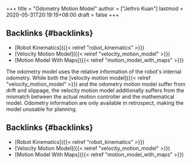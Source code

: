 +++
title = "Odometry Motion Model"
author = ["Jethro Kuan"]
lastmod = 2020-05-31T20:19:19+08:00
draft = false
+++

## Backlinks {#backlinks}

- [Robot Kinematics]({{< relref "robot_kinematics" >}})
- [Velocity Motion Model]({{< relref "velocity_motion_model" >}})
- [Motion Model With Maps]({{< relref "motion_model_with_maps" >}})

The odometry model uses the relative information of the robot's
internal odometry. While both the [velocity motion model]({{< relref "velocity_motion_model" >}}) and the
odometry motion model suffer from drift and slippage, the velocity
motion model additionally suffers from the mismatch between the actual
motion controller and the mathematical model. Odometry information are
only available in retrospect, making the model unusable for planning.

## Backlinks {#backlinks}

- [Robot Kinematics]({{< relref "robot_kinematics" >}})
- [Velocity Motion Model]({{< relref "velocity_motion_model" >}})
- [Motion Model With Maps]({{< relref "motion_model_with_maps" >}})
